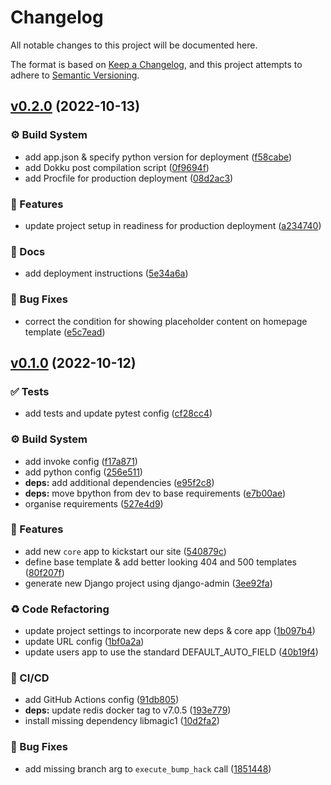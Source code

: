 # Changelog

All notable changes to this project will be documented here.

The format is based on [Keep a Changelog](https://keepachangelog.com/en/1.0.0/), and this project attempts to adhere to [Semantic Versioning](https://semver.org/spec/v2.0.0.html).

## [v0.2.0](https://github.com/engineervix/django-deployment-tutorial/compare/v0.1.0...v0.2.0) (2022-10-13)


### ⚙️ Build System

* add app.json & specify python version for deployment ([f58cabe](https://github.com/engineervix/django-deployment-tutorial/commit/f58cabe27c848dfcacb2b6f83076d1c5382655f1))
* add Dokku post compilation script ([0f9694f](https://github.com/engineervix/django-deployment-tutorial/commit/0f9694f316961240a088881e5c49dc8e79734ee7))
* add Procfile for production deployment ([08d2ac3](https://github.com/engineervix/django-deployment-tutorial/commit/08d2ac3e66e1b4b22b81e2c9a9d1e2d94a05d162))


### 🚀 Features

* update project setup in readiness for production deployment ([a234740](https://github.com/engineervix/django-deployment-tutorial/commit/a234740f3e09e643b597f49d8dbf3271d390df4b))


### 📝 Docs

* add deployment instructions ([5e34a6a](https://github.com/engineervix/django-deployment-tutorial/commit/5e34a6ace1d002ba0c1f12fb037ef7dced92804f))


### 🐛 Bug Fixes

* correct the condition for showing placeholder content on homepage template ([e5c7ead](https://github.com/engineervix/django-deployment-tutorial/commit/e5c7eadd17debd141e0f335843d76b2fc4a66ae6))

## [v0.1.0](https://github.com/engineervix/django-deployment-tutorial/compare/v0.0.0...v0.1.0) (2022-10-12)


### ✅ Tests

* add tests and update pytest config ([cf28cc4](https://github.com/engineervix/django-deployment-tutorial/commit/cf28cc4d5362925b1824628af1dc8a27066ea1c4))


### ⚙️ Build System

* add invoke config ([f17a871](https://github.com/engineervix/django-deployment-tutorial/commit/f17a8718403d1c3f179c10558bcbc56ad892ccc5))
* add python config ([256e511](https://github.com/engineervix/django-deployment-tutorial/commit/256e5119612f69fe4b2c3d13451df8fdc84279c8))
* **deps:** add additional dependencies ([e95f2c8](https://github.com/engineervix/django-deployment-tutorial/commit/e95f2c8ce28fabfbc4344e863a7ec4c4db019054))
* **deps:** move bpython from dev to base requirements ([e7b00ae](https://github.com/engineervix/django-deployment-tutorial/commit/e7b00aebcca7d2c8f20a36f702442ff279f8126a))
* organise requirements ([527e4d9](https://github.com/engineervix/django-deployment-tutorial/commit/527e4d919ae8b8c2c0a78ac595cfe218dce36ee3))


### 🚀 Features

* add new `core` app to kickstart our site ([540879c](https://github.com/engineervix/django-deployment-tutorial/commit/540879c1b1c8e02e87cdd1d233aa0bc6ecf11806))
* define base template & add better looking 404 and 500 templates ([80f207f](https://github.com/engineervix/django-deployment-tutorial/commit/80f207f070d392ea7e86f26fcf10d408f17588ea))
* generate new Django project using django-admin ([3ee92fa](https://github.com/engineervix/django-deployment-tutorial/commit/3ee92fa44903dfeab8e1a4ff28d0a3351d803617))


### ♻️ Code Refactoring

* update project settings to incorporate new deps & core app ([1b097b4](https://github.com/engineervix/django-deployment-tutorial/commit/1b097b4938457be96960a9d3a467ca5b162eb949))
* update URL config ([1bf0a2a](https://github.com/engineervix/django-deployment-tutorial/commit/1bf0a2a8ca68fe8a644f9f703f00b1e9827ae8ea))
* update users app to use the standard DEFAULT_AUTO_FIELD ([40b19f4](https://github.com/engineervix/django-deployment-tutorial/commit/40b19f491d1227e65604ef3e4071d458a4ba8e05))


### 👷 CI/CD

* add GitHub Actions config ([91db805](https://github.com/engineervix/django-deployment-tutorial/commit/91db8056b4e6e5c7ace29d26d9c2ec568b5b55d8))
* **deps:** update redis docker tag to v7.0.5 ([193e779](https://github.com/engineervix/django-deployment-tutorial/commit/193e77998e244061b37cef69e05353f61b9ca642))
* install missing dependency libmagic1 ([10d2fa2](https://github.com/engineervix/django-deployment-tutorial/commit/10d2fa2432994fcd498b70d1dbc4e2a9156c3259))


### 🐛 Bug Fixes

* add missing branch arg to `execute_bump_hack` call ([1851448](https://github.com/engineervix/django-deployment-tutorial/commit/1851448b2309d957b8e367e649cf550aadb557b6))

